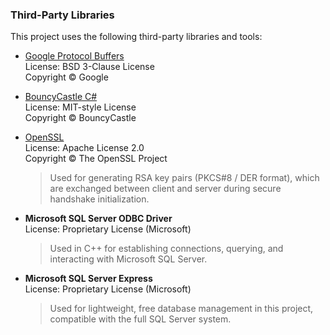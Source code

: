 ### Third-Party Libraries

This project uses the following third-party libraries and tools:

- [Google Protocol Buffers](https://github.com/protocolbuffers/protobuf)  
  License: BSD 3-Clause License  
  Copyright © Google

- [BouncyCastle C#](https://www.bouncycastle.org/csharp/)  
  License: MIT-style License  
  Copyright © BouncyCastle

- [OpenSSL](https://www.openssl.org/)  
  License: Apache License 2.0  
  Copyright © The OpenSSL Project
  
  > Used for generating RSA key pairs (PKCS#8 / DER format), which are exchanged between client and server during secure handshake initialization.

- **Microsoft SQL Server ODBC Driver**  
  License: Proprietary License (Microsoft)
  
  > Used in C++ for establishing connections, querying, and interacting with Microsoft SQL Server.

- **Microsoft SQL Server Express**  
  License: Proprietary License (Microsoft)
  
  > Used for lightweight, free database management in this project, compatible with the full SQL Server system.
